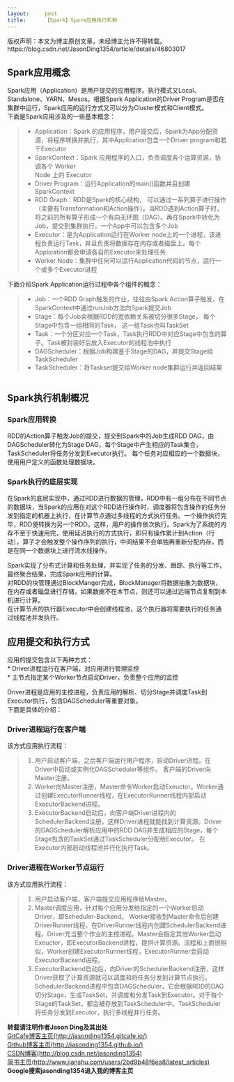 ```yaml
---
layout:     post
title:      【Spark】Spark应用执行机制
---
```

<div id="article_content" class="article_content clearfix csdn-tracking-statistics" data-pid="blog" data-mod="popu_307" data-dsm="post">
								<div class="article-copyright">
					版权声明：本文为博主原创文章，未经博主允许不得转载。					https://blog.csdn.net/JasonDing1354/article/details/46803017				</div>
								            <div id="content_views" class="markdown_views prism-atom-one-dark">
							<!-- flowchart 箭头图标 勿删 -->
							<svg xmlns="http://www.w3.org/2000/svg" style="display: none;"><path stroke-linecap="round" d="M5,0 0,2.5 5,5z" id="raphael-marker-block" style="-webkit-tap-highlight-color: rgba(0, 0, 0, 0);"></path></svg>
							<h2 id="spark应用概念">Spark应用概念</h2>

<p>Spark应用（Application）是用户提交的应用程序。执行模式又Local、Standalone、YARN、Mesos。根据Spark Application的Driver Program是否在集群中运行，Spark应用的运行方式又可以分为Cluster模式和Client模式。 <br>
下面是Spark应用涉及的一些基本概念：</p>

<blockquote>
  <ul>
  <li>Application：Spark 的应用程序，用户提交后，Spark为App分配资源，将程序转换并执行，其中Application包含一个Driver program和若干Executor</li>
  <li>SparkContext：Spark 应用程序的入口，负责调度各个运算资源，协调各个 Worker <br>
  Node 上的 Executor</li>
  <li>Driver Program：运行Application的main()函数并且创建SparkContext</li>
  <li>RDD Graph：RDD是Spark的核心结构， 可以通过一系列算子进行操作（主要有Transformation和Action操作）。当RDD遇到Action算子时，将之前的所有算子形成一个有向无环图（DAG）。再在Spark中转化为Job，提交到集群执行。一个App中可以包含多个Job</li>
  <li>Executor：是为Application运行在Worker node上的一个进程，该进程负责运行Task，并且负责将数据存在内存或者磁盘上。每个Application都会申请各自的Executor来处理任务</li>
  <li>Worker Node：集群中任何可以运行Application代码的节点，运行一个或多个Executor进程</li>
  </ul>
</blockquote>

<p>下面介绍Spark Application运行过程中各个组件的概念：</p>

<blockquote>
  <ul>
  <li>Job：一个RDD Graph触发的作业，往往由Spark Action算子触发，在SparkContext中通过runJob方法向Spark提交Job</li>
  <li>Stage：每个Job会根据RDD的宽依赖关系被切分很多Stage， 每个Stage中包含一组相同的Task， 这一组Task也叫TaskSet</li>
  <li>Task：一个分区对应一个Task，Task执行RDD中对应Stage中包含的算子。Task被封装好后放入Executor的线程池中执行</li>
  <li>DAGScheduler：根据Job构建基于Stage的DAG，并提交Stage给TaskScheduler</li>
  <li>TaskScheduler：将Taskset提交给Worker node集群运行并返回结果</li>
  </ul>
</blockquote>

<p><img src="http://7nj1qk.com1.z0.glb.clouddn.com/@/spark/internal/spark_application.jpg" alt="" title=""></p>



<h2 id="spark执行机制概况">Spark执行机制概况</h2>



<h3 id="spark应用转换">Spark应用转换</h3>

<p>RDD的Action算子触发Job的提交，提交到Spark中的Job生成RDD DAG，由DAGScheduler转化为Stage DAG，每个Stage中产生相应的Task集合，TaskScheduler将任务分发到Executor执行。 每个任务对应相应的一个数据块，使用用户定义的函数处理数据块。 <br>
<img src="http://7nj1qk.com1.z0.glb.clouddn.com/@/spark/internal/spark_execution1.jpg" alt="" title=""></p>



<h3 id="spark执行的底层实现">Spark执行的底层实现</h3>

<p>在Spark的底层实现中，通过RDD进行数据的管理，RDD中有一组分布在不同节点的数据块，当Spark的应用在对这个RDD进行操作时，调度器将包含操作的任务分发到指定的机器上执行，在计算节点通过多线程的方式执行任务。一个操作执行完毕，RDD便转换为另一个RDD，这样，用户的操作依次执行。Spark为了系统的内存不至于快速用完，使用延迟执行的方式执行，即只有操作累计到Action（行动），算子才会触发整个操作序列的执行，中间结果不会单独再重新分配内存，而是在同一个数据块上进行流水线操作。</p>

<p>Spark实现了分布式计算和任务处理，并实现了任务的分发、跟踪、执行等工作，最终聚合结果，完成Spark应用的计算。 <br>
对RDD的块管理通过BlockManger完成，BlockManager将数据抽象为数据块，在内存或者磁盘进行存储，如果数据不在本节点，则还可以通过远端节点复制到本机进行计算。 <br>
在计算节点的执行器Executor中会创建线程池，这个执行器将需要执行的任务通过线程池并发执行。 <br>
<img src="http://7nj1qk.com1.z0.glb.clouddn.com/@/spark/internal/spark_execution2.jpg" alt="" title=""></p>



<h2 id="应用提交和执行方式">应用提交和执行方式</h2>

<p>应用的提交包含以下两种方式： <br>
* Driver进程运行在客户端，对应用进行管理监控 <br>
* 主节点指定某个Worker节点启动Driver，负责整个应用的监控</p>

<p>Driver进程是应用的主控进程，负责应用的解析、切分Stage并调度Task到Executor执行，包含DAGScheduler等重要对象。  <br>
下面是具体的介绍：</p>



<h3 id="driver进程运行在客户端">Driver进程运行在客户端</h3>

<p><img src="http://7nj1qk.com1.z0.glb.clouddn.com/@/spark/internal/app_submit1.jpg" alt="" title=""> <br>
该方式应用执行流程：</p>

<blockquote>
  <ol>
  <li>用户启动客户端，之后客户端运行用户程序，启动Driver进程。在Driver中启动或实例化DAGScheduler等组件。 客户端的Driver向Master注册。</li>
  <li>Worker向Master注册，Master命令Worker启动Exeuctor。Worker通过创建ExecutorRunner线程，在ExecutorRunner线程内部启动ExecutorBackend进程。</li>
  <li>ExecutorBackend启动后，向客户端Driver进程内的SchedulerBackend注册，这样Driver进程就能找到计算资源。Driver的DAGScheduler解析应用中的RDD DAG并生成相应的Stage，每个Stage包含的TaskSet通过TaskScheduler分配给Executor。 在Executor内部启动线程池并行化执行Task。</li>
  </ol>
</blockquote>



<h3 id="driver进程在worker节点运行">Driver进程在Worker节点运行</h3>

<p><img src="http://7nj1qk.com1.z0.glb.clouddn.com/@/spark/internal/app_submit2.jpg" alt="" title=""> <br>
该方式应用执行流程：</p>

<blockquote>
  <ol>
  <li>用户启动客户端，客户端提交应用程序给Master。</li>
  <li>Master调度应用，针对每个应用分发给指定的一个Worker启动Driver，即Scheduler-Backend。 Worker接收到Master命令后创建DriverRunner线程，在DriverRunner线程内创建SchedulerBackend进程。Driver充当整个作业的主控进程。Master会指定其他Worker启动Exeuctor，即ExecutorBackend进程，提供计算资源。流程和上面很相似，Worker创建ExecutorRunner线程，ExecutorRunner会启动ExecutorBackend进程。</li>
  <li>ExecutorBackend启动后，向Driver的SchedulerBackend注册，这样Driver获取了计算资源就可以调度和将任务分发到计算节点执行。SchedulerBackend进程中包含DAGScheduler，它会根据RDD的DAG切分Stage，生成TaskSet，并调度和分发Task到Executor。对于每个Stage的TaskSet，都会被存放到TaskScheduler中。TaskScheduler将任务分发到Executor，执行多线程并行任务。</li>
  </ol>
</blockquote>

<p><strong>转载请注明作者Jason Ding及其出处</strong> <br>
<a href="http://jasonding1354.gitcafe.io/" rel="nofollow">GitCafe博客主页(http://jasonding1354.gitcafe.io/)</a> <br>
<a href="http://jasonding1354.github.io/" rel="nofollow">Github博客主页(http://jasonding1354.github.io/)</a> <br>
<a href="http://blog.csdn.net/jasonding1354" rel="nofollow">CSDN博客(http://blog.csdn.net/jasonding1354)</a> <br>
<a href="http://www.jianshu.com/users/2bd9b48f6ea8/latest_articles" rel="nofollow">简书主页(http://www.jianshu.com/users/2bd9b48f6ea8/latest_articles)</a> <br>
<strong>Google搜索jasonding1354进入我的博客主页</strong></p>            </div>
						<link href="https://csdnimg.cn/release/phoenix/mdeditor/markdown_views-9e5741c4b9.css" rel="stylesheet">
                </div>